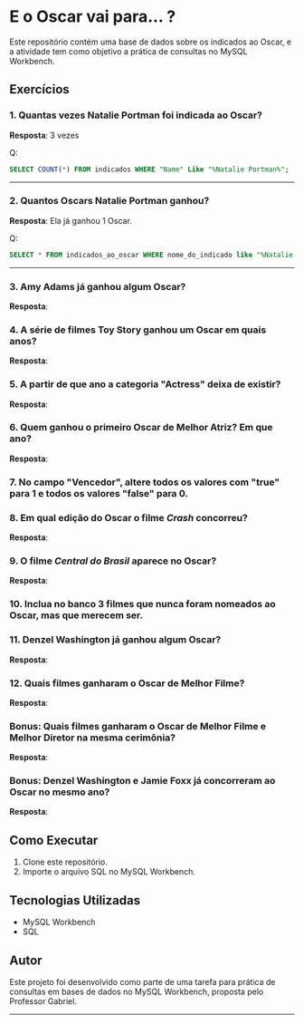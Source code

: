 # E o Oscar vai para... ?
Este repositório contém uma base de dados sobre os indicados ao Oscar, e a atividade tem como objetivo a prática de consultas no MySQL Workbench.

## Exercícios

### 1. Quantas vezes Natalie Portman foi indicada ao Oscar?
**Resposta**:  3 vezes

Q:
```sql
SELECT COUNT(*) FROM indicados WHERE "Name" Like "%Natalie Portman%";
```
---

### 2. Quantos Oscars Natalie Portman ganhou?
**Resposta**: Ela já ganhou 1 Oscar.

Q:
```sql
SELECT * FROM indicados_ao_oscar WHERE nome_do_indicado like "%Natalie Portman%" AND vencedor = "true";
```
---

### 3. Amy Adams já ganhou algum Oscar?
**Resposta**:  


### 4. A série de filmes Toy Story ganhou um Oscar em quais anos?
**Resposta**:  


### 5. A partir de que ano a categoria "Actress" deixa de existir?
**Resposta**:  

### 6. Quem ganhou o primeiro Oscar de Melhor Atriz? Em que ano?
**Resposta**:  


### 7. No campo "Vencedor", altere todos os valores com "true" para 1 e todos os valores "false" para 0.

### 8. Em qual edição do Oscar o filme *Crash* concorreu?
**Resposta**:  

### 9. O filme *Central do Brasil* aparece no Oscar?
**Resposta**:  

### 10. Inclua no banco 3 filmes que nunca foram nomeados ao Oscar, mas que merecem ser.

### 11. Denzel Washington já ganhou algum Oscar?
**Resposta**:  


### 12. Quais filmes ganharam o Oscar de Melhor Filme?
**Resposta**:  


### Bonus: Quais filmes ganharam o Oscar de Melhor Filme e Melhor Diretor na mesma cerimônia?
**Resposta**:  

### Bonus: Denzel Washington e Jamie Foxx já concorreram ao Oscar no mesmo ano?
**Resposta**:  

## Como Executar
1. Clone este repositório.
2. Importe o arquivo SQL no MySQL Workbench.

## Tecnologias Utilizadas
- MySQL Workbench
- SQL

## Autor
Este projeto foi desenvolvido como parte de uma tarefa para prática de consultas em bases de dados no MySQL Workbench, proposta pelo Professor Gabriel.

---
